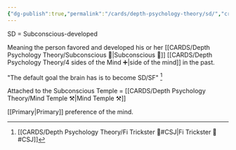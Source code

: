 ```yaml
---
{"dg-publish":true,"permalink":"/cards/depth-psychology-theory/sd/","created":"2023-01-12T14:07:09.318+01:00","updated":"2023-04-10T17:20:08.115+02:00"}
---
```



SD = Subconscious-developed

Meaning the person favored and developed his or her [[CARDS/Depth Psychology Theory/Subconscious 🤸\|Subconscious 🤸]] [[CARDS/Depth Psychology Theory/4 sides of the Mind ➕\|side of the mind]] in the past. 

"The default goal the brain has is to become SD/SF" [^1]

[^1]: [[CARDS/Depth Psychology Theory/Fi Trickster 🤡#CSJ\|Fi Trickster 🤡#CSJ]]

Attached to the Subconscious Temple = [[CARDS/Depth Psychology Theory/Mind Temple ⚒️\|Mind Temple ⚒️]]

[[Primary\|Primary]] preference of the mind. 